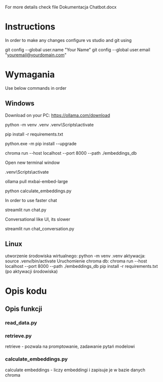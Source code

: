 For more details check file Dokumentacja Chatbot.docx
# Instructions

In order to make any changes configure vs studio and git using

git config --global user.name "Your Name"
git config --global user.email "youremail@yourdomain.com"

# Wymagania

Use below commands in order

## Windows

Download on your PC:
https://ollama.com/download

python -m venv .venv
.venv\Scripts\activate

pip install -r requirements.txt

python.exe -m pip install --upgrade 

chroma run --host localhost --port 8000 --path ./embeddings_db

Open new terminal window

.venv\Scripts\activate

ollama pull mxbai-embed-large

python calculate_embeddings.py

In order to use faster chat

streamlit run chat.py

Conversational like UI, its slower

streamlit run chat_conversation.py

## Linux

utworzenie środowiska wirtualnego:
python -m venv .venv
aktywacja:
source .venv/bin/activate
Uruchomienie chroma db:
chroma run --host localhost --port 8000 --path ./embeddings_db
pip install -r requirements.txt
(po aktywacji środowiska)

# Opis kodu

## Opis funkcji

### read_data.py

### retrieve.py

retrieve - pozwala na promptowanie, zadawanie pytań modelowi

### calculate_embeddings.py

calculate embeddings - liczy embeddingi i zapisuje je w bazie danych chroma
